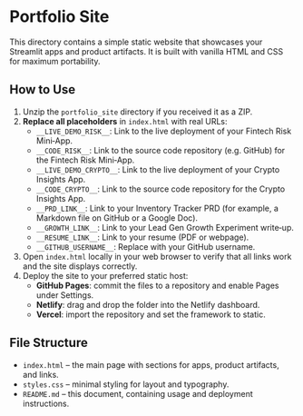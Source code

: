 # Portfolio Site

This directory contains a simple static website that showcases your Streamlit apps and product artifacts.  It is built with vanilla HTML and CSS for maximum portability.

## How to Use

1. Unzip the `portfolio_site` directory if you received it as a ZIP.
2. **Replace all placeholders** in `index.html` with real URLs:
   - `__LIVE_DEMO_RISK__`: Link to the live deployment of your Fintech Risk Mini‑App.
   - `__CODE_RISK__`: Link to the source code repository (e.g. GitHub) for the Fintech Risk Mini‑App.
   - `__LIVE_DEMO_CRYPTO__`: Link to the live deployment of your Crypto Insights App.
   - `__CODE_CRYPTO__`: Link to the source code repository for the Crypto Insights App.
   - `__PRD_LINK__`: Link to your Inventory Tracker PRD (for example, a Markdown file on GitHub or a Google Doc).
   - `__GROWTH_LINK__`: Link to your Lead Gen Growth Experiment write‑up.
   - `__RESUME_LINK__`: Link to your resume (PDF or webpage).
   - `__GITHUB_USERNAME__`: Replace with your GitHub username.
3. Open `index.html` locally in your web browser to verify that all links work and the site displays correctly.
4. Deploy the site to your preferred static host:
   - **GitHub Pages**: commit the files to a repository and enable Pages under Settings.
   - **Netlify**: drag and drop the folder into the Netlify dashboard.
   - **Vercel**: import the repository and set the framework to static.

## File Structure

- `index.html` – the main page with sections for apps, product artifacts, and links.
- `styles.css` – minimal styling for layout and typography.
- `README.md` – this document, containing usage and deployment instructions.